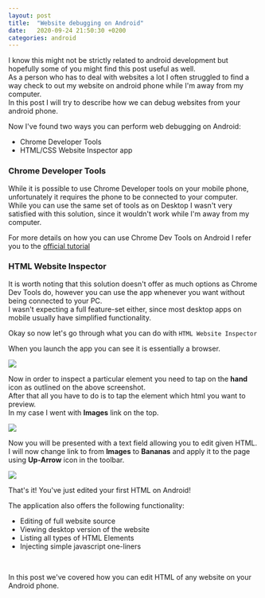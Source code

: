```yaml
---
layout: post
title:  "Website debugging on Android"
date:   2020-09-24 21:50:30 +0200
categories: android
---
```


I know this might not be strictly related to android development but hopefully some of you might find this post useful as well.<br />
As a person who has to deal with websites a lot I often struggled to find a way check to out my website on android phone while I'm away from my computer.<br />
In this post I will try to describe how we can debug websites from your android phone.<br />

Now I've found two ways you can perform web debugging on Android:
* Chrome Developer Tools
* HTML/CSS Website Inspector app

### Chrome Developer Tools
While it is possible to use Chrome Developer tools on your mobile phone, unfortunately it requires the phone to be connected to your computer.<br />
While you can use the same set of tools as on Desktop I wasn't very satisfied with this solution, since it wouldn't work while I'm away from my computer.

For more details on how you can use Chrome Dev Tools on Android I refer you to the [official tutorial](https://developers.google.com/web/tools/chrome-devtools/remote-debugging)

### HTML Website Inspector
It is worth noting that this solution doesn't offer as much options as Chrome Dev Tools do, however you can use the app whenever you want without being connected to your PC.<br />
I wasn't expecting a full feature-set either, since most desktop apps on mobile usually have simplified functionality.

Okay so now let's go through what you can do with `HTML Website Inspector`


When you launch the app you can see it is essentially a browser.

<img src="{{site.baseurl}}/images/html-website-inspector.png">

Now in order to inspect a particular element you need to tap on the **hand** icon as outlined on the above screenshot. <br />
After that all you have to do is to tap the element which html you want to preview.<br />
In my case I went with **Images** link on the top.

<img src="{{site.baseurl}}/images/html-website-inspector-2.png">

Now you will be presented with a text field allowing you to edit given HTML. <br />
I will now change link to from **Images** to **Bananas** and apply it to the page using **Up-Arrow** icon in the toolbar.

<img src="{{site.baseurl}}/images/html-website-inspector-3.png">

That's it! You've just edited your first HTML on Android!<br />

The application also offers the following functionality:
* Editing of full website source
* Viewing desktop version of the website
* Listing all types of HTML Elements
* Injecting simple javascript one-liners
<br />

In this post we've covered how you can edit HTML of any website on your Android phone.
